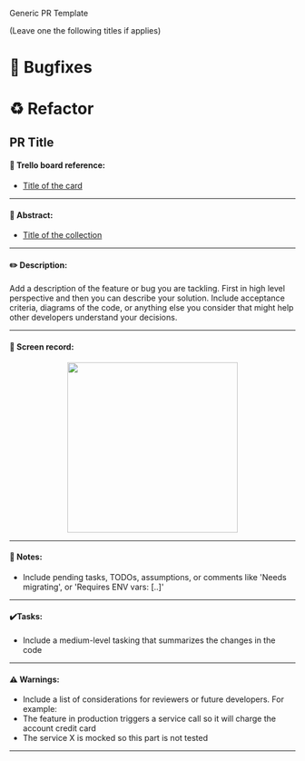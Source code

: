 Generic PR Template

(Leave one the following titles if applies)

# :wrench: Bugfixes

# :recycle: Refactor

## PR Title

#### :link: Trello board reference:

- [Title of the card](https://link-to-trello-card)

---

#### :art: Abstract:

- [Title of the collection](https://share.goabstract.com/share-copy-link-to-collection)

---

#### :pencil2: Description:

Add a description of the feature or bug you are tackling. First in high level perspective and then you can describe your solution. Include acceptance criteria, diagrams of the code, or anything else you consider that might help other developers understand your decisions.

---

#### :movie_camera: Screen record:

<p align="center">
<img src="https://link-to-image" width="300">
</p>

---

#### :pushpin: Notes:

- Include pending tasks, TODOs, assumptions, or comments like 'Needs migrating', or 'Requires ENV vars: [..]'

---

#### :heavy_check_mark:Tasks:

- Include a medium-level tasking that summarizes the changes in the code

---

#### :warning: Warnings:

- Include a list of considerations for reviewers or future developers. For example:
- The feature in production triggers a service call so it will charge the account credit card
- The service X is mocked so this part is not tested

---

